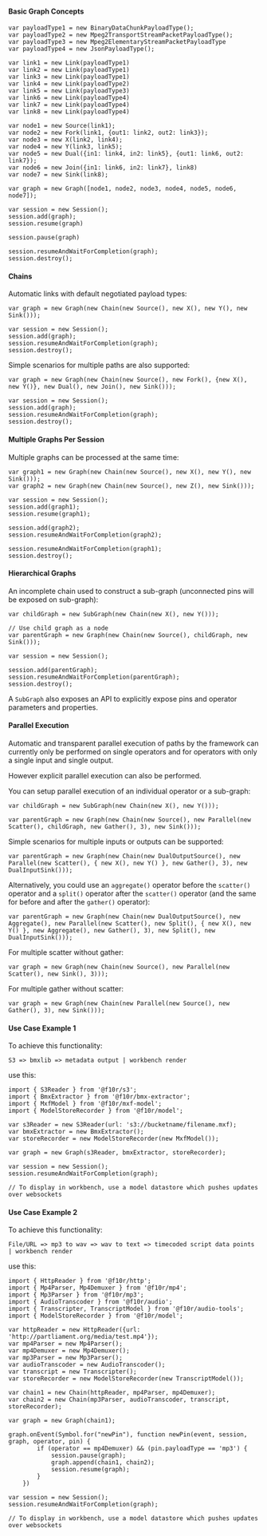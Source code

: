 #### Basic Graph Concepts

```
var payloadType1 = new BinaryDataChunkPayloadType();
var payloadType2 = new Mpeg2TransportStreamPacketPayloadType();
var payloadType3 = new Mpeg2ElementaryStreamPacketPayloadType
var payloadType4 = new JsonPayloadType();

var link1 = new Link(payloadType1)
var link2 = new Link(payloadType1)
var link3 = new Link(payloadType1)
var link4 = new Link(payloadType2)
var link5 = new Link(payloadType3)
var link6 = new Link(payloadType4)
var link7 = new Link(payloadType4)
var link8 = new Link(payloadType4)

var node1 = new Source(link1);
var node2 = new Fork(link1, {out1: link2, out2: link3});
var node3 = new X(link2, link4);
var node4 = new Y(link3, link5);
var node5 = new Dual({in1: link4, in2: link5}, {out1: link6, out2: link7});
var node6 = new Join({in1: link6, in2: link7}, link8)
var node7 = new Sink(link8);

var graph = new Graph([node1, node2, node3, node4, node5, node6, node7]);

var session = new Session();
session.add(graph);
session.resume(graph)

session.pause(graph)

session.resumeAndWaitForCompletion(graph);
session.destroy();
```

#### Chains

Automatic links with default negotiated payload types:

```
var graph = new Graph(new Chain(new Source(), new X(), new Y(), new Sink()));

var session = new Session();
session.add(graph);
session.resumeAndWaitForCompletion(graph);
session.destroy();
```

Simple scenarios for multiple paths are also supported:

```
var graph = new Graph(new Chain(new Source(), new Fork(), {new X(), new Y()}, new Dual(), new Join(), new Sink()));

var session = new Session();
session.add(graph);
session.resumeAndWaitForCompletion(graph);
session.destroy();
```

#### Multiple Graphs Per Session

Multiple graphs can be processed at the same time:
 
```
var graph1 = new Graph(new Chain(new Source(), new X(), new Y(), new Sink()));
var graph2 = new Graph(new Chain(new Source(), new Z(), new Sink()));

var session = new Session();
session.add(graph1);
session.resume(graph1);

session.add(graph2);
session.resumeAndWaitForCompletion(graph2);

session.resumeAndWaitForCompletion(graph1);
session.destroy();
```

#### Hierarchical Graphs

An incomplete chain used to construct a sub-graph (unconnected pins will be exposed on sub-graph):

```
var childGraph = new SubGraph(new Chain(new X(), new Y()));

// Use child graph as a node
var parentGraph = new Graph(new Chain(new Source(), childGraph, new Sink()));

var session = new Session();

session.add(parentGraph);
session.resumeAndWaitForCompletion(parentGraph);
session.destroy();
```

A `SubGraph` also exposes an API to explicitly expose pins and operator parameters and properties.

#### Parallel Execution 

Automatic and transparent parallel execution of paths by the framework can currently only be performed 
on single operators and for operators with only a single input and single output.

However explicit parallel execution can also be performed. 

You can setup parallel execution of an individual operator or a sub-graph:

```
var childGraph = new SubGraph(new Chain(new X(), new Y()));

var parentGraph = new Graph(new Chain(new Source(), new Parallel(new Scatter(), childGraph, new Gather(), 3), new Sink()));
```

Simple scenarios for multiple inputs or outputs can be supported:

```
var parentGraph = new Graph(new Chain(new DualOutputSource(), new Parallel(new Scatter(), { new X(), new Y() }, new Gather(), 3), new DualInputSink()));
```

Alternatively, you could use an `aggregate()` operator before the `scatter()` operator and a `split()` operator after the `scatter()` operator 
(and the same for before and after the `gather()` operator):


```
var parentGraph = new Graph(new Chain(new DualOutputSource(), new Aggregate(), new Parallel(new Scatter(), new Split(), { new X(), new Y() }, new Aggregate(), new Gather(), 3), new Split(), new DualInputSink()));
```

For multiple scatter without gather:

```
var graph = new Graph(new Chain(new Source(), new Parallel(new Scatter(), new Sink(), 3)));
```

For multiple gather without scatter:

```
var graph = new Graph(new Chain(new Parallel(new Source(), new Gather(), 3), new Sink()));
```

#### Use Case Example 1

To achieve this functionality:

```
S3 => bmxlib => metadata output | workbench render
```

use this:

```
import { S3Reader } from '@f10r/s3';
import { BmxExtractor } from '@f10r/bmx-extractor';
import { MxfModel } from '@f10r/mxf-model';
import { ModelStoreRecorder } from '@f10r/model';

var s3Reader = new S3Reader(url: 's3://bucketname/filename.mxf);
var bmxExtractor = new BmxExtractor();
var storeRecorder = new ModelStoreRecorder(new MxfModel());

var graph = new Graph(s3Reader, bmxExtractor, storeRecorder);

var session = new Session();
session.resumeAndWaitForCompletion(graph);

// To display in workbench, use a model datastore which pushes updates over websockets

```

#### Use Case Example 2

To achieve this functionality:

```
File/URL => mp3 to wav => wav to text => timecoded script data points | workbench render
```

use this:

```
import { HttpReader } from '@f10r/http';
import { Mp4Parser, Mp4Demuxer } from '@f10r/mp4';
import { Mp3Parser } from '@f10r/mp3';
import { AudioTranscoder } from '@f10r/audio';
import { Transcripter, TranscriptModel } from '@f10r/audio-tools';
import { ModelStoreRecorder } from '@f10r/model';

var httpReader = new HttpReader({url: 'http://partliament.org/media/test.mp4'});
var mp4Parser = new Mp4Parser();
var mp4Demuxer = new Mp4Demuxer();
var mp3Parser = new Mp3Parser();
var audioTranscoder = new AudioTranscoder();
var transcript = new Transcripter();
var storeRecorder = new ModelStoreRecorder(new TranscriptModel());

var chain1 = new Chain(httpReader, mp4Parser, mp4Demuxer);
var chain2 = new Chain(mp3Parser, audioTranscoder, transcript, storeRecorder);

var graph = new Graph(chain1);

graph.onEvent(Symbol.for("newPin"), function newPin(event, session, graph, operator, pin) {
        if (operator == mp4Demuxer) && (pin.payloadType == 'mp3') {
            session.pause(graph);
            graph.append(chain1, chain2);
            session.resume(graph);
        }
    })

var session = new Session();
session.resumeAndWaitForCompletion(graph);

// To display in workbench, use a model datastore which pushes updates over websockets
```
